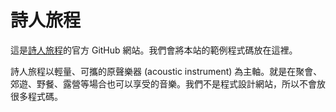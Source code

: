 # 詩人旅程

這是[詩人旅程](https://bardjourney.com/)的官方 GitHub 網站。我們會將本站的範例程式碼放在這裡。

詩人旅程以輕量、可攜的原聲樂器 (acoustic instrument) 為主軸。就是在聚會、郊遊、野餐、露營等場合也可以享受的音樂。我們不是程式設計網站，所以不會放很多程式碼。

